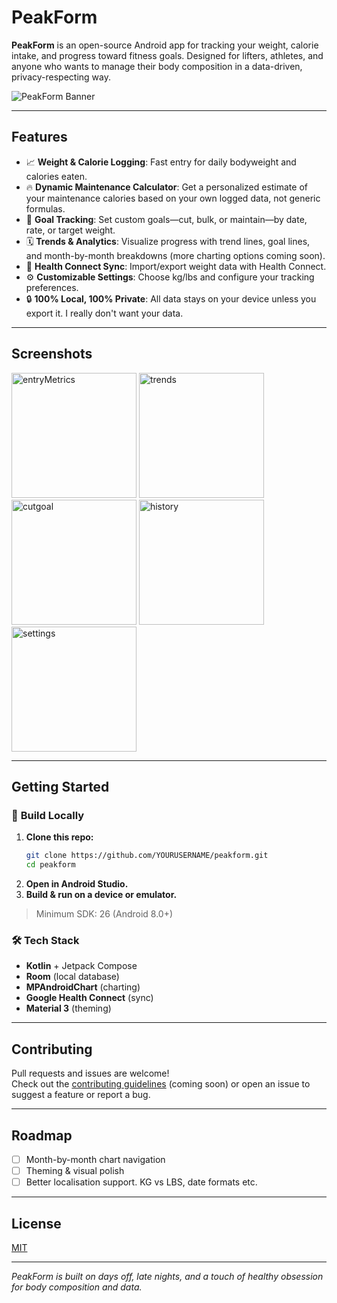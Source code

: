 # PeakForm

**PeakForm** is an open-source Android app for tracking your weight, calorie intake, and progress toward fitness goals. Designed for lifters, athletes, and anyone who wants to manage their body composition in a data-driven, privacy-respecting way.

![PeakForm Banner](docs/banner.png) 

---

## Features

- 📈 **Weight & Calorie Logging**: Fast entry for daily bodyweight and calories eaten.
- 🔥 **Dynamic Maintenance Calculator**: Get a personalized estimate of your maintenance calories based on your own logged data, not generic formulas.
- 🎯 **Goal Tracking**: Set custom goals—cut, bulk, or maintain—by date, rate, or target weight.
- 🗓️ **Trends & Analytics**: Visualize progress with trend lines, goal lines, and month-by-month breakdowns (more charting options coming soon).
- 🔁 **Health Connect Sync**: Import/export weight data with Health Connect.
- ⚙️ **Customizable Settings**: Choose kg/lbs and configure your tracking preferences.
- 🔒 **100% Local, 100% Private**: All data stays on your device unless you export it. I really don't want your data.

---

## Screenshots

<p float="left">
<img width="200" alt="entryMetrics" src="https://github.com/user-attachments/assets/3112bbd7-f700-4553-90dd-2d5db2ffbd31" />
<img width="200" alt="trends" src="https://github.com/user-attachments/assets/ba4c5f6b-5496-44c6-b602-8bbe607fc354" />
<img width="200" alt="cutgoal" src="https://github.com/user-attachments/assets/df518927-12d5-422a-911c-fffd948fac07" />
<img width="200" alt="history" src="https://github.com/user-attachments/assets/88248bc5-6a68-4d0b-a000-cfb2e8693daa" />
<img width="200" alt="settings" src="https://github.com/user-attachments/assets/595e28fe-8f94-476b-92c9-0cb32d088e89" />

</p>

---

## Getting Started

### 📱 **Build Locally**

1. **Clone this repo:**
    ```bash
    git clone https://github.com/YOURUSERNAME/peakform.git
    cd peakform
    ```
2. **Open in Android Studio.**
3. **Build & run on a device or emulator.**

> Minimum SDK: 26 (Android 8.0+)

### 🛠 **Tech Stack**

- **Kotlin** + Jetpack Compose
- **Room** (local database)
- **MPAndroidChart** (charting)
- **Google Health Connect** (sync)
- **Material 3** (theming)

---

## Contributing

Pull requests and issues are welcome!  
Check out the [contributing guidelines](CONTRIBUTING.md) (coming soon) or open an issue to suggest a feature or report a bug.

---

## Roadmap

- [ ] Month-by-month chart navigation
- [ ] Theming & visual polish
- [ ] Better localisation support. KG vs LBS, date formats etc.

---

## License

[MIT](LICENSE)

---

*PeakForm is built on days off, late nights, and a touch of healthy obsession for body composition and data.*
